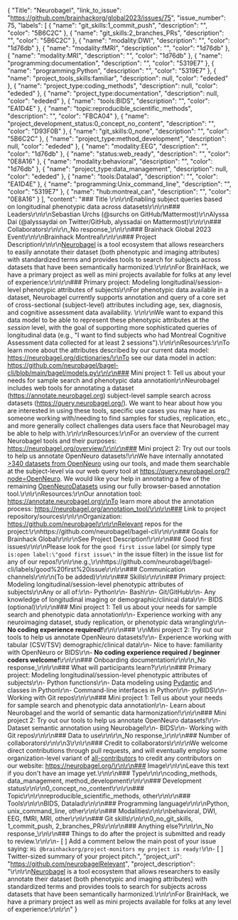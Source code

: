 {
  "Title": "Neurobagel",
  "link_to_issue": "https://github.com/brainhackorg/global2023/issues/75",
  "issue_number": 75,
  "labels": [
    {
      "name": "git_skills:1_commit_push",
      "description": "",
      "color": "5B6C2C"
    },
    {
      "name": "git_skills:2_branches_PRs",
      "description": "",
      "color": "5B6C2C"
    },
    {
      "name": "modality:DWI",
      "description": "",
      "color": "1d76db"
    },
    {
      "name": "modality:fMRI",
      "description": "",
      "color": "1d76db"
    },
    {
      "name": "modality:MRI",
      "description": "",
      "color": "1d76db"
    },
    {
      "name": "programming:documentation",
      "description": "",
      "color": "5319E7"
    },
    {
      "name": "programming:Python",
      "description": "",
      "color": "5319E7"
    },
    {
      "name": "project_tools_skills:familiar",
      "description": null,
      "color": "ededed"
    },
    {
      "name": "project_type:coding_methods",
      "description": null,
      "color": "ededed"
    },
    {
      "name": "project_type:documentation",
      "description": null,
      "color": "ededed"
    },
    {
      "name": "tools:BIDS",
      "description": "",
      "color": "EA1D4E"
    },
    {
      "name": "topic:reproducible_scientific_methods",
      "description": "",
      "color": "FBCA04"
    },
    {
      "name": "project_development_status:0_concept_no_content",
      "description": "",
      "color": "D93F0B"
    },
    {
      "name": "git_skills:0_none",
      "description": "",
      "color": "5B6C2C"
    },
    {
      "name": "project_type:method_development",
      "description": null,
      "color": "ededed"
    },
    {
      "name": "modality:EEG",
      "description": "",
      "color": "1d76db"
    },
    {
      "name": "status:web_ready",
      "description": "",
      "color": "0E8A16"
    },
    {
      "name": "modality:behavioral",
      "description": "",
      "color": "1d76db"
    },
    {
      "name": "project_type:data_management",
      "description": null,
      "color": "ededed"
    },
    {
      "name": "tools:Datalad",
      "description": "",
      "color": "EA1D4E"
    },
    {
      "name": "programming:Unix_command_line",
      "description": "",
      "color": "5319E7"
    },
    {
      "name": "hub:montreal_can",
      "description": "",
      "color": "0E8A16"
    }
  ],
  "content": "### Title \r\n\r\nEnabling subject queries based on longitudinal phenotypic data across datasets\r\n\r\n### Leaders\r\n\r\nSebastian Urchs (@surchs on GitHub/Mattermost)\r\nAlyssa Dai (@alyssaydai on Twitter/GitHub, alyssadai on Mattermost)\r\n\r\n### Collaborators\r\n\r\n_No response_\r\n\r\n### Brainhack Global 2023 Event\r\n\r\nBrainhack Montreal\r\n\r\n### Project Description\r\n\r\n[Neurobagel](https://www.neurobagel.org/) is a tool ecosystem that allows researchers to easily annotate their dataset (both phenotypic and imaging attributes) with standardized terms and provides tools to search for subjects across datasets that have been semantically harmonized.\r\n\r\nFor BrainHack, we have a primary project as well as mini projects available for folks at any level of experience:\r\n\r\n### Primary project: Modeling longitudinal/session-level phenotypic attributes of subjects\r\nFor phenotypic data available in a dataset, Neurobagel currently supports annotation and query of a core set of cross-sectional (subject-level) attributes including age, sex, diagnosis, and cognitive assessment data availability. \r\n\r\nWe want to expand this data model to be able to represent these phenotypic attributes at the _session_ level, with the goal of supporting more sophisticated queries of longitudinal data (e.g., \"I want to find subjects who had Montreal Cognitive Assessment data collected for at least 2 sessions\").\r\n\r\nResources:\r\nTo learn more about the attributes described by our current data model: https://neurobagel.org/dictionaries/\r\nTo see our data model in action: https://github.com/neurobagel/bagel-cli/blob/main/bagel/models.py\r\n\r\n### Mini project 1: Tell us about your needs for sample search and phenotypic data annotation\r\nNeurobagel includes web tools for annotating a dataset (https://annotate.neurobagel.org) subject-level sample search across datasets (https://query.neurobagel.org/). We want to hear about how you are interested in using these tools, specific use cases you may have as someone working with/needing to find samples for studies, replication, etc., and more generally collect challenges data users face that Neurobagel may be able to help with.\r\n\r\nResources:\r\nFor an overview of the current Neurobagel tools and their purposes: https://neurobagel.org/overview/\r\n\r\n### Mini project 2: Try out our tools to help us annotate OpenNeuro datasets!\r\nWe have internally annotated [>340 datasets from OpenNeuro](https://github.com/OpenNeuroDatasets-JSONLD) using our tools, and made them searchable at the subject-level via our web query tool at https://query.neurobagel.org/?node=OpenNeuro. We would like your help in annotating a few of the remaining [OpenNeuroDatasets](https://github.com/OpenNeuroDatasets) using our fully browser-based annotation tool.\r\n\r\nResources:\r\nOur annotation tool: https://annotate.neurobagel.org\r\nTo learn more about the annotation process: https://neurobagel.org/annotation_tool/\r\n\r\n### Link to project repository/sources\r\n\r\nOrganization: https://github.com/neurobagel\r\n\r\nRelevant repos for the project:\r\nhttps://github.com/neurobagel/bagel-cli\r\n\r\n### Goals for Brainhack Global\r\n\r\nSee Project Description!\r\n\r\n### Good first issues\r\n\r\nPlease look for the `good first issue` label (or simply type `is:open label:\"good first issue\"` in the issue filter) in the issue list for any of our repos!\r\n\r\ne.g.,\r\nhttps://github.com/neurobagel/bagel-cli/labels/good%20first%20issue\r\n\r\n### Communication channels\r\n\r\n(To be added)\r\n\r\n### Skills\r\n\r\n### Primary project: Modeling longitudinal/session-level phenotypic attributes of subjects\r\nAny or all of:\r\n- Python\r\n- Bash\r\n- Git/GitHub\r\n- Any knowledge of longitudinal imaging or demographic/clinical data\r\n- BIDS (optional)\r\n\r\n### Mini project 1: Tell us about your needs for sample search and phenotypic data annotation\r\n- Experience working with any neuroimaging dataset, study replication, or phenotypic data wrangling\r\n- **No coding experience required!**\r\n\r\n### \r\nMini project 2: Try out our tools to help us annotate OpenNeuro datasets!\r\n- Experience working with tabular (CSV/TSV) demographic/clinical data\r\n- Nice to have: familiarity with OpenNeuro or BIDS\r\n- **No coding experience required / beginner coders welcome!**\r\n\r\n### Onboarding documentation\r\n\r\n_No response_\r\n\r\n### What will participants learn?\r\n\r\n### Primary project: Modeling longitudinal/session-level phenotypic attributes of subjects\r\n- Python functions\r\n- Data modeling using [Pydantic](https://docs.pydantic.dev/latest/) and classes in Python\r\n- Command-line interfaces in Python\r\n- pyBIDS\r\n- Working with Git repos\r\n\r\n### Mini project 1: Tell us about your needs for sample search and phenotypic data annotation\r\n- Learn about Neurobagel and the world of semantic data harmonization!\r\n\r\n### Mini project 2: Try out our tools to help us annotate OpenNeuro datasets!\r\n- Dataset semantic annotation using Neurobagel\r\n- BIDS\r\n- Working with Git repos\r\n\r\n### Data to use\r\n\r\n_No response_\r\n\r\n### Number of collaborators\r\n\r\n3\r\n\r\n### Credit to collaborators\r\n\r\nWe welcome direct contributions through pull requests, and will eventually employ some organization-level variant of [all-contributors](https://github.com/all-contributors/all-contributors) to credit any contributors on our website: https://neurobagel.org/\r\n\r\n### Image\r\n\r\nLeave this text if you don't have an image yet.\r\n\r\n### Type\r\n\r\ncoding_methods, data_management, method_development\r\n\r\n### Development status\r\n\r\n0_concept_no_content\r\n\r\n### Topic\r\n\r\nreproducible_scientific_methods, other\r\n\r\n### Tools\r\n\r\nBIDS, Datalad\r\n\r\n### Programming language\r\n\r\nPython, unix_command_line, other\r\n\r\n### Modalities\r\n\r\nbehavioral, DWI, EEG, fMRI, MRI, other\r\n\r\n### Git skills\r\n\r\n0_no_git_skills, 1_commit_push, 2_branches_PRs\r\n\r\n### Anything else?\r\n\r\n_No response_\r\n\r\n### Things to do after the project is submitted and ready to review.\r\n\r\n- [ ] Add a comment below the main post of your issue saying: `Hi @brainhackorg/project-monitors my project is ready!`\r\n- [ ] Twitter-sized summary of your project pitch.",
  "project_url": "https://github.com/neurobagelRelevant",
  "project_description": "\r\n\r\n[Neurobagel](https://www.neurobagel.org/) is a tool ecosystem that allows researchers to easily annotate their dataset (both phenotypic and imaging attributes) with standardized terms and provides tools to search for subjects across datasets that have been semantically harmonized.\r\n\r\nFor BrainHack, we have a primary project as well as mini projects available for folks at any level of experience:\r\n\r\n"
}